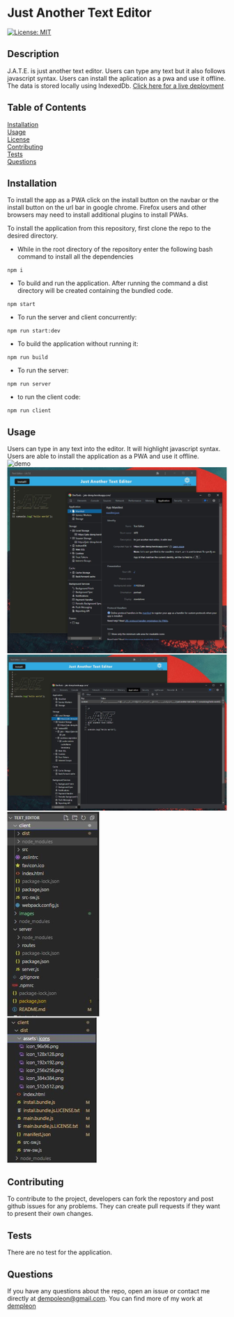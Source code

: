 # Just Another Text Editor
[![License: MIT](https://img.shields.io/badge/License-MIT-yellow.svg)](https://opensource.org/licenses/MIT)

## Description <br>
J.A.T.E. is just another text editor. Users can type any text but it also follows javascript syntax. Users can install the aplication as a pwa and use it offline. The data is stored locally using IndexedDb. [Click here for a live deployment](https://jate-demp.herokuapp.com/)

## Table of Contents
[Installation](#Installation)<br>
[Usage](#Usage)<br>
[License](#Just-Another-Text-Editor)<br>
[Contributing](#Contributing)<br>
[Tests](#Tests)<br>
[Questions](#Questions)<br>
    

## Installation
To install the app as a PWA click on the install button on the navbar or the install button on the url bar in google chrome. Firefox users and other browsers may need to install additional plugins to install PWAs.

To install the application from this repository, first clone the repo to the desired directory.
- While in the root directory of the repository enter the following bash command to install all the dependencies
```
npm i
```
- To build and run the application. After running the command a dist directory will be created containing the bundled code.
```
npm start
```
- To run the server and client concurrently: 
```
npm run start:dev
```
- To build the application without running it:
```
npm run build
```
- To run the server: 
```
npm run server
```
- to run the client code: 
```
npm run client
```

## Usage
Users can type in any text into the editor. It will highlight javascript syntax. Users are able to install the application as a PWA and use it offline.
<br>
![demo](./images/JATE_demo.gif)
<br>
![manifest](./images/jate-manifest.JPG)
<br>
![localstorage](./images/jate-localstorage.JPG)
<br>
![files_structure](./images/jate-file-structure.JPG)
<br>
![dist_directory](./images/jate-dist.JPG)
## Contributing
To contribute to the project, developers can fork the repostory and post github issues for any problems. They can create pull requests if they want to present their own changes.

## Tests
There are no test for the application.

## Questions
If you have any questions about the repo, open an issue or contact me directly at [dempoleon@gmail.com](dempoleon@gmail.com).
You can find more of my work at [dempleon](https://github.com/dempleon)


